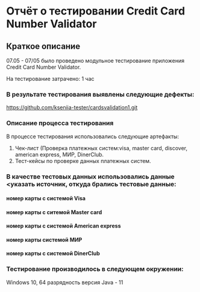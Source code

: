 # Отчёт о тестировании Credit Card Number Validator
## Краткое описание 
07.05 - 07/05 было проведено модульное тестирование приложения Credit Card Number Validator.

На тестирование затрачено: 1 час 

### В результате тестирования выявлены следующие дефекты:

https://github.com/kseniia-tester/cardsvalidation1.git

### Описание процесса тестирования
В процессе тестирования использовались следующие артефакты:

1. Чек-лист 
(Проверка платежных систем:visa, master card, discover, american express, МИР, DinerClub. 
2. Тест-кейсы по проверке данных платежных систем. 


### В качестве тестовых данных использовались данные <указать источник, откуда брались тестовые данные:

#### номер карты с системой Visa
#### номер карты с ситемой Master card
#### номер карты с системой American express
#### номер карты  системой МИР
####  номер карты с системой DinerClub 

### Тестирование производилось в следующем окружении:

 Windows 10, 64 разрядность
версия Java - 11 
  
